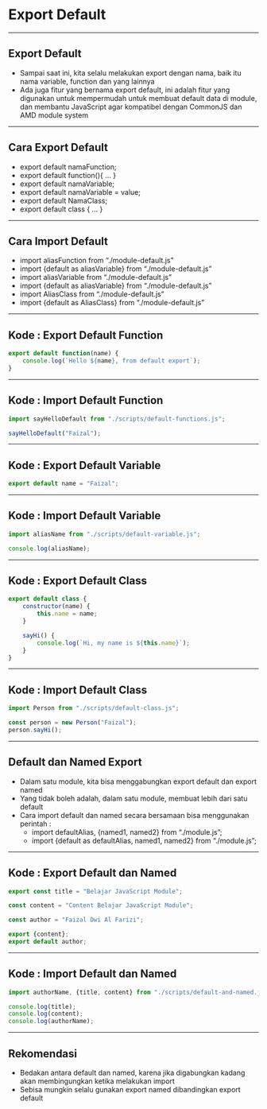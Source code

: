 # Export Default

---

## Export Default

- Sampai saat ini, kita selalu melakukan export dengan nama, baik itu nama variable, function dan yang lainnya
- Ada juga fitur yang bernama export default, ini adalah fitur yang digunakan untuk mempermudah untuk membuat default data di module, dan membantu JavaScript agar kompatibel dengan CommonJS dan AMD module system

---

## Cara Export Default

- export default namaFunction;
- export default function(){ ... }
- export default namaVariable;
- export default namaVariable = value;
- export default NamaClass;
- export default class { ... }

---

## Cara Import Default

- import aliasFunction from “./module-default.js”
- import {default as aliasVariable} from “./module-default.js”
- import aliasVariable from “./module-default.js”
- import {default as aliasVariable} from “./module-default.js”
- import AliasClass from “./module-default.js”
- import {default as AliasClass} from “./module-default.js”

---

## Kode : Export Default Function

```js
export default function(name) {
    console.log(`Hello ${name}, from default export`);
}
```

---

## Kode : Import Default Function

```js
import sayHelloDefault from "./scripts/default-functions.js";

sayHelloDefault("Faizal");
```

---

## Kode : Export Default Variable

```js
export default name = "Faizal";
```

---

## Kode : Import Default Variable

```js
import aliasName from "./scripts/default-variable.js";

console.log(aliasName);
```

---

## Kode : Export Default Class

```js
export default class {
    constructor(name) {
        this.name = name;
    }

    sayHi() {
        console.log(`Hi, my name is ${this.name}`);
    }
}
```

---

## Kode : Import Default Class

```js
import Person from "./scripts/default-class.js";

const person = new Person("Faizal");
person.sayHi();
```

---

## Default dan Named Export

- Dalam satu module, kita bisa menggabungkan export default dan export named
- Yang tidak boleh adalah, dalam satu module, membuat lebih dari satu default
- Cara import default dan named secara bersamaan bisa menggunakan perintah :
  - import defaultAlias, {named1, named2} from “./module.js”;
  - import {default as defaultAlias, named1, named2} from “./module.js”;

---

## Kode : Export Default dan Named

```js
export const title = "Belajar JavaScript Module";

const content = "Content Belajar JavaScript Module";

const author = "Faizal Dwi Al Farizi";

export {content};
export default author;
```

---

## Kode : Import Default dan Named

```js
import authorName, {title, content} from "./scripts/default-and-named.js";

console.log(title);
console.log(content);
console.log(authorName);
```

---

## Rekomendasi

- Bedakan antara default dan named, karena jika digabungkan kadang akan membingungkan ketika melakukan import
- Sebisa mungkin selalu gunakan export named dibandingkan export default 